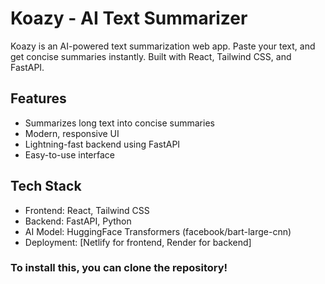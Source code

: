 # Koazy - AI Text Summarizer

Koazy is an AI-powered text summarization web app. Paste your text, and get concise summaries instantly. Built with React, Tailwind CSS, and FastAPI.

## Features
- Summarizes long text into concise summaries
- Modern, responsive UI
- Lightning-fast backend using FastAPI
- Easy-to-use interface

## Tech Stack
- Frontend: React, Tailwind CSS
- Backend: FastAPI, Python
- AI Model: HuggingFace Transformers (facebook/bart-large-cnn)
- Deployment: [Netlify for frontend, Render for backend]

### To install this, you can clone the repository!
